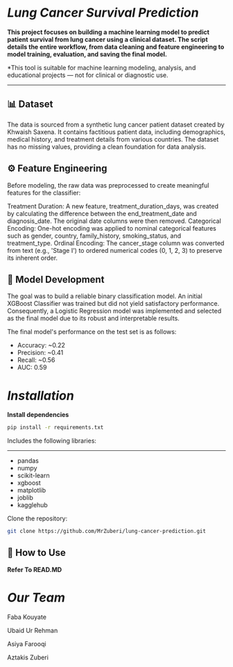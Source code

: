# ***Lung Cancer Survival Prediction***</h6>

**This project focuses on building a machine learning model to predict patient survival from lung cancer using a clinical dataset. The script details the entire workflow, from data cleaning and feature engineering to model training, evaluation, and saving the final model.**

*This tool is suitable for machine learning modeling, analysis, and educational projects — not for clinical or diagnostic use.
____________________

## 📊 Dataset
The data is sourced from a synthetic lung cancer patient dataset created by Khwaish Saxena. It contains factitious patient data, including demographics, medical history, and treatment details from various countries. The dataset has no missing values, providing a clean foundation for data analysis.


## ⚙️ Feature Engineering
Before modeling, the raw data was preprocessed to create meaningful features for the classifier:


Treatment Duration: A new feature, treatment_duration_days, was created by calculating the difference between the end_treatment_date and diagnosis_date. The original date columns were then removed.
Categorical Encoding: One-hot encoding was applied to nominal categorical features such as gender, country, family_history, smoking_status, and treatment_type.
Ordinal Encoding: The cancer_stage column was converted from text (e.g., 'Stage I') to ordered numerical codes (0, 1, 2, 3) to preserve its inherent order.


## 🧠 Model Development
The goal was to build a reliable binary classification model.
An initial XGBoost Classifier was trained but did not yield satisfactory performance. Consequently, a Logistic Regression model was implemented and selected as the final model due to its robust and interpretable results.

The final model's performance on the test set is as follows:
* Accuracy: ~0.22
* Precision: ~0.41
* Recall: ~0.56
* AUC: 0.59

# ***Installation***

**Install dependencies**
```bash
pip install -r requirements.txt
```
Includes the following libraries:

-----------------------------------------------------

* pandas
* numpy 
* scikit-learn
* xgboost
* matplotlib
* joblib
* kagglehub

Clone the repository:

```bash
git clone https://github.com/MrZuberi/lung-cancer-prediction.git
```


## 🚀 How to Use

**Refer To READ.MD**

 # ***Our Team***
 Faba Kouyate
 
 Ubaid Ur Rehman
 
 Asiya Farooqi
 
 Aztakis Zuberi
